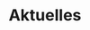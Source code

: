 ---
title: Aktuelles
# summary: Contains posts related to `PaperMod`
# description: Contains posts related to PaperMod
---